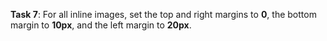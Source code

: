 **Task 7**: For all inline images, set the top and right margins to **0**, the bottom margin to **10px**, and the left margin to **20px**.
